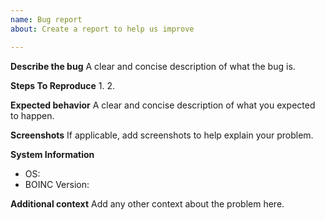 ```yaml
---
name: Bug report
about: Create a report to help us improve

---
```


**Describe the bug**
A clear and concise description of what the bug is.

**Steps To Reproduce**
1. 
2. 

**Expected behavior**
A clear and concise description of what you expected to happen.

**Screenshots**
If applicable, add screenshots to help explain your problem.

**System Information**
 - OS: 
 - BOINC Version: 

**Additional context**
Add any other context about the problem here.
